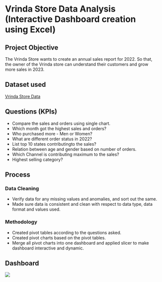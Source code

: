 # Vrinda Store Data Analysis (Interactive Dashboard creation using Excel)

## Project Objective

The Vrinda Store wants to create an annual sales report for 2022. So that, the owner of the Vrinda store can understand their customers and grow more sales in 2023.

## Dataset used

[Vrinda Store Data](https://docs.google.com/spreadsheets/d/1zdLDghhHl9bynOzd48rDeZtCvCyDWTeA/edit?usp=sharing&ouid=113907451729758661404&rtpof=true&sd=true)

## Questions (KPIs)

- Compare the sales and orders using single chart.
- Which month got the highest sales and orders?
- Who purchased more - Men or Women?
- What are different order status in 2022?
- List top 10 states contributingto the sales?
- Relation between age and gender based on number of orders.
- Which Channel is contributing maximum to the sales?
- Highest selling category?

## Process

### Data Cleaning

- Verify data for any missing values and anomalies, and sort out the same.
- Made sure data is consistent and clean with respect to data type, data format and values used.

### Methodology

- Created pivot tables according to the questions asked.
- Created pivot charts based on the pivot tables.
- Merge all pivot charts into one dashboard and applied slicer to make dashboard interactive and dynamic.

## Dashboard

<img src="https://github.com/GaurabKundu1/Python-for-Everybody/assets/86102231/8eb12b29-f13d-4660-ae0d-4c7e8d73e7ff">
